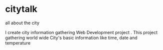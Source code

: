 # citytalk
all about the city

I create city information gathering Web Development project . This project gathering world wide City's basic information like time, date and temperature
